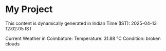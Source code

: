 # My Project

This content is dynamically generated in Indian Time (IST): 2025-04-13 12:02:05 IST


Current Weather in Coimbatore:
Temperature: 31.88 °C
Condition: broken clouds

